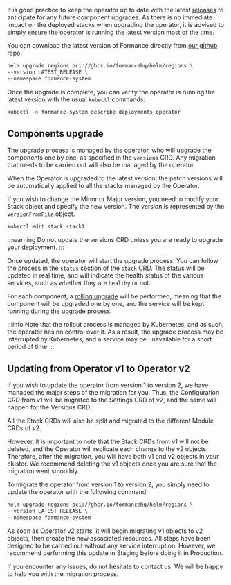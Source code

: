 It is good practice to keep the operator up to date with the latest [releases](https://github.com/formancehq/stack/releases) to anticipate for any future component upgrades. As there is no immediate impact on the deployed stacks when upgrading the operator, it is advised to simply ensure the operator is running the latest version most of the time.

You can download the latest version of Formance directly from [our github repo](https://github.com/formancehq/stack/releases).
```bash
helm upgrade regions oci://ghcr.io/formancehq/helm/regions \
--version LATEST_RELEASE \
--namespace formance-system
```

Once the upgrade is complete, you can verify the operator is running the latest version with the usual `kubectl` commands:

```bash
kubectl -n formance-system describe deployments operator
```

## Components upgrade
The upgrade process is managed by the operator, who will upgrade the components one by one, as specified in the `versions` CRD. Any migration that needs to be carried out will also be managed by the operator.

When the Operator is upgraded to the latest version, the patch versions will be automatically applied to all the stacks managed by the Operator.

If you wish to change the Minor or Major version, you need to modify your Stack object and specify the new version. The version is represented by the `versionFromFile` object.

```bash
kubectl edit stack stack1
```

:::warning
Do not update the versions CRD unless you are ready to upgrade your deployment.
:::

Once updated, the operator will start the upgrade process. You can follow the process in the `status` section of the `stack` CRD. The status will be updated in real time, and will indicate the health status of the various services, such as whether they are `healthy` or not.

For each component, a [rolling upgrade](https://kubernetes.io/docs/tutorials/kubernetes-basics/update/update-intro/) will be performed, meaning that the component will be upgraded one by one, and the service will be kept running during the upgrade process.

:::info
Note that the rollout process is managed by Kubernetes, and as such, the operator has no control over it. As a result, the upgrade process may be interrupted by Kubernetes, and a service may be unavailable for a short period of time.
:::



## Updating from Operator v1 to Operator v2

If you wish to update the operator from version 1 to version 2, we have managed the major steps of the migration for you.
Thus, the Configuration CRD from v1 will be migrated to the Settings CRD of v2, and the same will happen for the Versions CRD.

All the Stack CRDs will also be split and migrated to the different Module CRDs of v2.

However, it is important to note that the Stack CRDs from v1 will not be deleted, and the Operator will replicate each change to the v2 objects.
Therefore, after the migration, you will have both v1 and v2 objects in your cluster. We recommend deleting the v1 objects once you are sure that the migration went smoothly.

To migrate the operator from version 1 to version 2, you simply need to update the operator with the following command:

```bash
helm upgrade regions oci://ghcr.io/formancehq/helm/regions \
--version LATEST_RELEASE \
--namespace formance-system
```

As soon as Operator v2 starts, it will begin migrating v1 objects to v2 objects, then create the new associated resources. All steps have been designed to be carried out without any service interruption. However, we recommend performing this update in Staging before doing it in Production.

If you encounter any issues, do not hesitate to contact us. We will be happy to help you with the migration process.